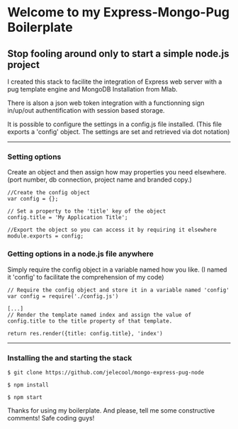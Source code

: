 # Welcome to my Express-Mongo-Pug Boilerplate
## Stop fooling around only to start a simple node.js project

I created this stack to facilite the integration of Express web server with a pug template engine and MongoDB Installation from Mlab.

There is alson a json web token integration with a functionning sign in/up/out authentification with session based storage.

It is possible to configure the settings in a config.js file installed.
(This file exports a 'config' object. The settings are set and retrieved via dot notation)
___

### Setting options
Create an object and then assign how may properties you need elsewhere. (port number, db connection, project name and branded copy.)

```
//Create the config object
var config = {};

// Set a property to the 'title' key of the object
config.title = 'My Application Title';

//Export the object so you can access it by requiring it elsewhere
module.exports = config;
```

### Getting options in a node.js file anywhere
Simply require the config object in a variable named how you like. (I named it 'config' to facilitate the comprehension of my code) 

```
// Require the config object and store it in a variable named 'config'
var config = require('./config.js')

[...]
// Render the template named index and assign the value of config.title to the title property of that template.

return res.render({title: config.title}, 'index')
```

___
### Installing the and starting the stack

```
$ git clone https://github.com/jelecool/mongo-express-pug-node

$ npm install

$ npm start
```

Thanks for using my boilerplate. And please, tell me some constructive comments! Safe coding guys!